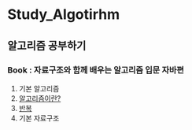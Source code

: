 # Study_Algotirhm
## 알고리즘 공부하기
### Book : 자료구조와 함께 배우는 알고리즘 입문 자바편

1. 기본 알고리즘
  1. [알고리즘이란?](https://github.com/ulimy/Study_Algotirhm/blob/master/src/chap01/c01_1.java)
  1. [반복](https://github.com/ulimy/Study_Algotirhm/blob/master/src/chap01/c01_2.java)
2. 기본 자료구조
